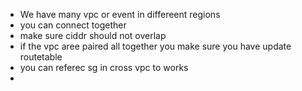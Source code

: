

- We have many vpc or event in differeent regions
- you can connect together
- make sure ciddr should not overlap
- if the vpc aree paired all together you make sure you have update routetable
- you can referec sg in cross vpc to works
- 
